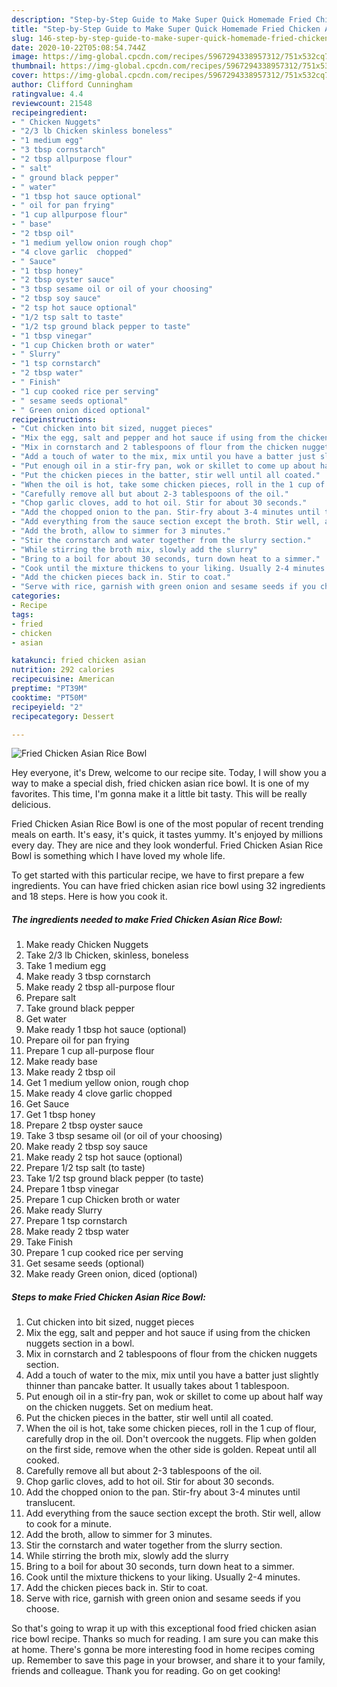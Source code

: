 ```yaml
---
description: "Step-by-Step Guide to Make Super Quick Homemade Fried Chicken Asian Rice Bowl"
title: "Step-by-Step Guide to Make Super Quick Homemade Fried Chicken Asian Rice Bowl"
slug: 146-step-by-step-guide-to-make-super-quick-homemade-fried-chicken-asian-rice-bowl
date: 2020-10-22T05:08:54.744Z
image: https://img-global.cpcdn.com/recipes/5967294338957312/751x532cq70/fried-chicken-asian-rice-bowl-recipe-main-photo.jpg
thumbnail: https://img-global.cpcdn.com/recipes/5967294338957312/751x532cq70/fried-chicken-asian-rice-bowl-recipe-main-photo.jpg
cover: https://img-global.cpcdn.com/recipes/5967294338957312/751x532cq70/fried-chicken-asian-rice-bowl-recipe-main-photo.jpg
author: Clifford Cunningham
ratingvalue: 4.4
reviewcount: 21548
recipeingredient:
- " Chicken Nuggets"
- "2/3 lb Chicken skinless boneless"
- "1 medium egg"
- "3 tbsp cornstarch"
- "2 tbsp allpurpose flour"
- " salt"
- " ground black pepper"
- " water"
- "1 tbsp hot sauce optional"
- " oil for pan frying"
- "1 cup allpurpose flour"
- " base"
- "2 tbsp oil"
- "1 medium yellow onion rough chop"
- "4 clove garlic  chopped"
- " Sauce"
- "1 tbsp honey"
- "2 tbsp oyster sauce"
- "3 tbsp sesame oil or oil of your choosing"
- "2 tbsp soy sauce"
- "2 tsp hot sauce optional"
- "1/2 tsp salt to taste"
- "1/2 tsp ground black pepper to taste"
- "1 tbsp vinegar"
- "1 cup Chicken broth or water"
- " Slurry"
- "1 tsp cornstarch"
- "2 tbsp water"
- " Finish"
- "1 cup cooked rice per serving"
- " sesame seeds optional"
- " Green onion diced optional"
recipeinstructions:
- "Cut chicken into bit sized, nugget pieces"
- "Mix the egg, salt and pepper and hot sauce if using from the chicken nuggets section in a bowl."
- "Mix in cornstarch and 2 tablespoons of flour from the chicken nuggets section."
- "Add a touch of water to the mix, mix until you have a batter just slightly thinner than pancake batter. It usually takes about 1 tablespoon."
- "Put enough oil in a stir-fry pan, wok or skillet to come up about half way on the chicken nuggets. Set on medium heat."
- "Put the chicken pieces in the batter, stir well until all coated."
- "When the oil is hot, take some chicken pieces, roll in the 1 cup of flour, carefully drop in the oil. Don&#39;t overcook the nuggets. Flip when golden on the first side, remove when the other side is golden. Repeat until all cooked."
- "Carefully remove all but about 2-3 tablespoons of the oil."
- "Chop garlic cloves, add to hot oil. Stir for about 30 seconds."
- "Add the chopped onion to the pan. Stir-fry about 3-4 minutes until translucent."
- "Add everything from the sauce section except the broth. Stir well, allow to cook for a minute."
- "Add the broth, allow to simmer for 3 minutes."
- "Stir the cornstarch and water together from the slurry section."
- "While stirring the broth mix, slowly add the slurry"
- "Bring to a boil for about 30 seconds, turn down heat to a simmer."
- "Cook until the mixture thickens to your liking. Usually 2-4 minutes."
- "Add the chicken pieces back in. Stir to coat."
- "Serve with rice, garnish with green onion and sesame seeds if you choose."
categories:
- Recipe
tags:
- fried
- chicken
- asian

katakunci: fried chicken asian 
nutrition: 292 calories
recipecuisine: American
preptime: "PT39M"
cooktime: "PT50M"
recipeyield: "2"
recipecategory: Dessert

---
```



![Fried Chicken Asian Rice Bowl](https://img-global.cpcdn.com/recipes/5967294338957312/751x532cq70/fried-chicken-asian-rice-bowl-recipe-main-photo.jpg)

Hey everyone, it's Drew, welcome to our recipe site. Today, I will show you a way to make a special dish, fried chicken asian rice bowl. It is one of my favorites. This time, I'm gonna make it a little bit tasty. This will be really delicious.



Fried Chicken Asian Rice Bowl is one of the most popular of recent trending meals on earth. It's easy, it's quick, it tastes yummy. It's enjoyed by millions every day. They are nice and they look wonderful. Fried Chicken Asian Rice Bowl is something which I have loved my whole life.


To get started with this particular recipe, we have to first prepare a few ingredients. You can have fried chicken asian rice bowl using 32 ingredients and 18 steps. Here is how you cook it.

<!--inarticleads1-->

##### The ingredients needed to make Fried Chicken Asian Rice Bowl:

1. Make ready  Chicken Nuggets
1. Take 2/3 lb Chicken, skinless, boneless
1. Take 1 medium egg
1. Make ready 3 tbsp cornstarch
1. Make ready 2 tbsp all-purpose flour
1. Prepare  salt
1. Take  ground black pepper
1. Get  water
1. Make ready 1 tbsp hot sauce (optional)
1. Prepare  oil for pan frying
1. Prepare 1 cup all-purpose flour
1. Make ready  base
1. Make ready 2 tbsp oil
1. Get 1 medium yellow onion, rough chop
1. Make ready 4 clove garlic  chopped
1. Get  Sauce
1. Get 1 tbsp honey
1. Prepare 2 tbsp oyster sauce
1. Take 3 tbsp sesame oil (or oil of your choosing)
1. Make ready 2 tbsp soy sauce
1. Make ready 2 tsp hot sauce (optional)
1. Prepare 1/2 tsp salt (to taste)
1. Take 1/2 tsp ground black pepper (to taste)
1. Prepare 1 tbsp vinegar
1. Prepare 1 cup Chicken broth or water
1. Make ready  Slurry
1. Prepare 1 tsp cornstarch
1. Make ready 2 tbsp water
1. Take  Finish
1. Prepare 1 cup cooked rice per serving
1. Get  sesame seeds (optional)
1. Make ready  Green onion, diced (optional)




<!--inarticleads2-->

##### Steps to make Fried Chicken Asian Rice Bowl:

1. Cut chicken into bit sized, nugget pieces
1. Mix the egg, salt and pepper and hot sauce if using from the chicken nuggets section in a bowl.
1. Mix in cornstarch and 2 tablespoons of flour from the chicken nuggets section.
1. Add a touch of water to the mix, mix until you have a batter just slightly thinner than pancake batter. It usually takes about 1 tablespoon.
1. Put enough oil in a stir-fry pan, wok or skillet to come up about half way on the chicken nuggets. Set on medium heat.
1. Put the chicken pieces in the batter, stir well until all coated.
1. When the oil is hot, take some chicken pieces, roll in the 1 cup of flour, carefully drop in the oil. Don&#39;t overcook the nuggets. Flip when golden on the first side, remove when the other side is golden. Repeat until all cooked.
1. Carefully remove all but about 2-3 tablespoons of the oil.
1. Chop garlic cloves, add to hot oil. Stir for about 30 seconds.
1. Add the chopped onion to the pan. Stir-fry about 3-4 minutes until translucent.
1. Add everything from the sauce section except the broth. Stir well, allow to cook for a minute.
1. Add the broth, allow to simmer for 3 minutes.
1. Stir the cornstarch and water together from the slurry section.
1. While stirring the broth mix, slowly add the slurry
1. Bring to a boil for about 30 seconds, turn down heat to a simmer.
1. Cook until the mixture thickens to your liking. Usually 2-4 minutes.
1. Add the chicken pieces back in. Stir to coat.
1. Serve with rice, garnish with green onion and sesame seeds if you choose.




So that's going to wrap it up with this exceptional food fried chicken asian rice bowl recipe. Thanks so much for reading. I am sure you can make this at home. There's gonna be more interesting food in home recipes coming up. Remember to save this page in your browser, and share it to your family, friends and colleague. Thank you for reading. Go on get cooking!
